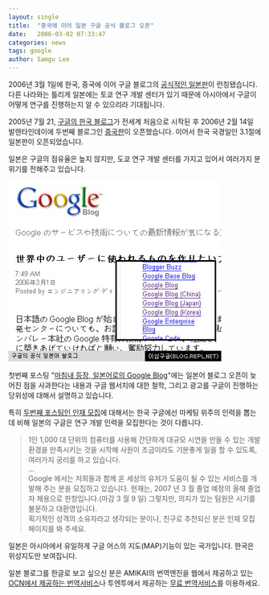 ```yaml
---
layout: single
title:  "중국에 이어 일본 구글 공식 블로그 오픈"
date:   2006-03-02 07:33:47
categories: news
tags: google
author: Samgu Lee
---
```

2006년 3월 1일에 한국, 중국에 이어 구글 블로그의 [공식적인 일본판](http://googlejapan.blogspot.com/)이 런칭됐습니다. 다른 나라와는 틀리게 일본에는 토쿄 연구 개발 센터가 있기 때문에 아시아에서 구글이 어떻게 연구를 진행하는지 알 수 있으리라 기대됩니다.

2005년 7월 21, [구글의 한국 블로그](http://googlekoreablog.blogspot.com/)가 전세계 처음으로 시작된 후 2006년 2월 14일 발렌타인데이에 두번째 블로그인 [중국판](http://googlechinablog.com/)이 오픈했습니다. 이어서 한국 국경일인 3.1절에 일본판이 오픈되었습니다.

일본은 구글의 점유율은 높지 않지만, 도쿄 연구 개발 센터를 가지고 있어서 여러가지 분위기를 전해주고 있습니다.

![구글의 공식 일본어 블로그](/assets/google_japan_blog.jpg)

첫번째 포스팅 "[마침내 등장, 일본어로의 Google Blog](http://googlejapan.blogspot.com/2006/02/google-blog.html)"에는 일본어 블로그 오픈이 늦어진 점을 사과한다는 내용과 구글 웹서치에 대한 철학, 그리고 광고를 구글이 진행하는 당위성에 대해서 설명하고 있습니다.

특히 [두번째 포스팅인 인재 모집](http://googlejapan.blogspot.com/2006/03/blog-post.html)에 대해서는 한국 구글에선 마케팅 위주의 인력을 뽑는데 비해 일본의 구글은 연구 개발 인력을 모집한다는 것이 다릅니다.

> 1인 1,000 대 단위의 컴퓨터를 사용해 간단하게 대규모 시연을 만들 수 있는 개발 환경을 만족시키는 것을 시작해 사원이 조금이라도 기분좋게 일을 할 수 있도록, 여러가지 궁리를 하고 있습니다.  
> ...  
> Google 에서는 저희들과 함께 온 세상의 유저가 도움이 될 수 있는 서비스를 개발해 주는 분을 모집하고 있습니다. 현재는, 2007 년 3 월 졸업 예정의 올해 졸업자 채용으로 한창입니다.(마감 3 월 9 일) 그렇지만, 의지가 있는 팀원은 시기를 불문하고 대환영입니다.  
획기적인 성격의 소유자라고 생각되는 분이나, 친구로 추천되신 분은 인재 모집 페이지를 봐 주세요.

일본은 아시아에서 유일하게 구글 어스의 지도(MAP)기능이 있는 국가입니다. 한국은 위성지도만 보여집니다.

일본 블로그를 한글로 보고 싶으신 분은 AMIKAI의 번역엔진을 웹에서 제공하고 있는 [OCN에서 제공하는 번역서비스](http://www.ocn.ne.jp/translation/?U)나 투엔투에서 제공하는 [무료 번역서비스](http://211.222.66.240/asp/cp/yuhak/default.aspx)를 이용하세요.
